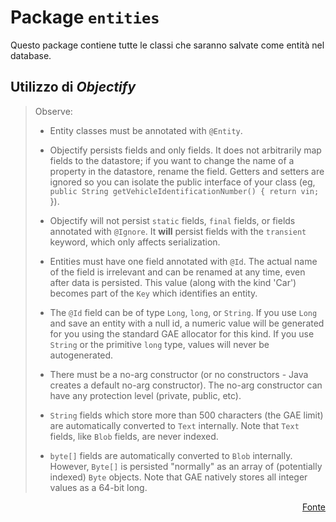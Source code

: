 # Package `entities`

Questo package contiene tutte le classi che saranno salvate come
entità nel database.

## Utilizzo di _Objectify_

>Observe:
>
>* Entity classes must be annotated with `@Entity`.
>
>* Objectify persists fields and only fields.  It does not arbitrarily map fields to the
   > datastore; if you want to change the name of a property in the datastore, rename the
   > field.  Getters and setters are ignored so you can isolate the public interface of your
   > class (eg, `public String getVehicleIdentificationNumber() { return vin; `}).
>
>* Objectify will not persist `static` fields, `final` fields, or fields annotated with
   > `@Ignore`.  It **will** persist fields with the `transient` keyword, which only affects
   > serialization.
>
>* Entities must have one field annotated with `@Id`.  The actual name of the field is
   > irrelevant and can be renamed at any time, even after data is persisted.  This value
   > (along with the kind 'Car') becomes part of the `Key` which identifies an entity.
>
>* The `@Id` field can be of type `Long`, `long`, or `String`.  If you use `Long` and save an
   > entity with a null id, a numeric value will be generated for you using the standard GAE
   > allocator for this kind.  If you use `String` or the primitive `long` type, values will
   > never be autogenerated.
>
>* There must be a no-arg constructor (or no constructors - Java creates a default no-arg
   > constructor).  The no-arg constructor can have any protection level (private, public,
   > etc).
>
>* `String` fields which store more than 500 characters (the GAE limit) are automatically
   > converted to `Text` internally.  Note that `Text` fields, like `Blob` fields, are never
   > indexed.
>
>* `byte[]` fields are automatically converted to `Blob` internally.  However, `Byte[]` is
   > persisted "normally" as an array of (potentially indexed) `Byte` objects.  Note that
   > GAE natively stores all integer values as a 64-bit long.

<p align="right"><a href="https://github.com/objectify/objectify/wiki/Entities#the-basics">Fonte</a></p>
